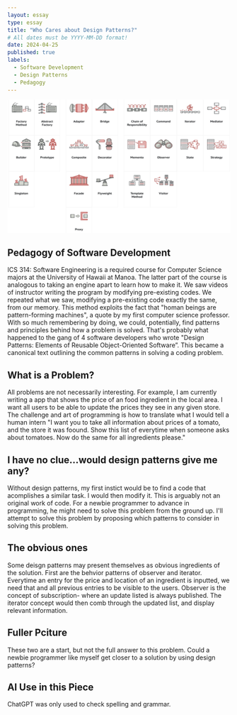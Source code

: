 ```yaml
---
layout: essay
type: essay
title: "Who Cares about Design Patterns?"
# All dates must be YYYY-MM-DD format!
date: 2024-04-25
published: true
labels:
  - Software Development
  - Design Patterns
  - Pedagogy
---
```

<img width="700px" height ="300px" class="rounded float-start pe-4" src="./designpatterns.jpg">





## Pedagogy of Software Development
 
ICS 314: Software Engineering is a required course for Computer Science majors at the University of Hawaii at Manoa. The latter part of the course is analogous to taking an engine apart to learn how to make it. We saw videos of instructor writing the program by modifying  pre-existing codes. We repeated what we saw, modifying a pre-existing code exactly the same, from our memory. This method exploits the fact that "homan beings are pattern-forming machines", a quote by my first computer science professor. With so much remembering by doing, we could, potentially, find patterns and principles behind how a problem is solved. That's probably what happened to the gang of 4 software developers who wrote "Design Patterns: Elements of Reusable Object-Oriented Software”. This became a canonical text outlining the common patterns in solving a coding problem.


## What is a Problem?

All problems are not necessarily interesting. For example, I am currently writing a app that shows the price of an food ingredient in the local area. I want all users to be able to update the prices they see in any given store. The challenge and art of programming is how to translate what I would tell a human intern "I want you to take  all information about prices of a tomato, and the store it was foound. Show this list of everytime when someone asks about tomatoes. Now do the same for all ingredients please." 


## I have no clue...would design patterns give me any?

Without design patterns, my first instict would be to find a code that acomplishes a similar task. I would then modify it. This is arguably not an original work of code. For a newbie programmer to advance in programming, he might need to solve this problem from the ground up. I'll attempt to solve this problem by proposing which patterns to consider in solving this problem. 

## The obvious ones

Some deisgn patterns may present themselves as obvious ingredients of the solution. First are the behvior patterns of observer and iterator. Everytime an entry for the price and location of an ingredient is inputted, we need that and all previous entries to be visible to the users. Observer is the concept of subscription- where an update listed is always published. The iterator concept would then comb through the updated list, and display relevant information. 

## Fuller Pciture 

These two are a start, but not the full answer to this problem. Could a newbie programmer like myself get closer to a solution by using design patterns? 

## AI Use in this Piece

ChatGPT was only used to check spelling and grammar. 
